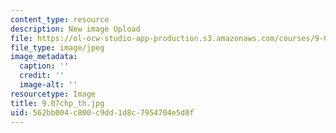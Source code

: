 ```yaml
---
content_type: resource
description: New image Upload
file: https://ol-ocw-studio-app-production.s3.amazonaws.com/courses/9-07-statistics-for-brain-and-cognitive-science-fall-2016/562bb004c800c9dd1d8c7954704e5d0f_9.07f16_th.jpg
file_type: image/jpeg
image_metadata:
  caption: ''
  credit: ''
  image-alt: ''
resourcetype: Image
title: 9.07chp_th.jpg
uid: 562bb004-c800-c9dd-1d8c-7954704e5d0f
---
```

